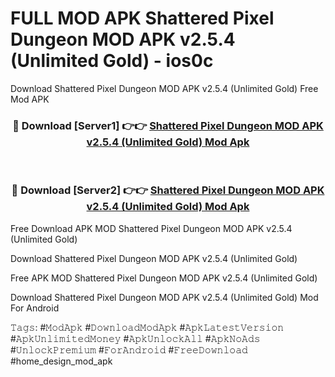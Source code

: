 # FULL MOD APK Shattered Pixel Dungeon MOD APK v2.5.4 (Unlimited Gold) - ios0c
Download Shattered Pixel Dungeon MOD APK v2.5.4 (Unlimited Gold) Free Mod APK

<div align="center">
<h3>🔴 Download [Server1] 👉👉 <a href="https://apk-comot.site?title=Shattered_Pixel_Dungeon_MOD_APK_v2.5.4_(Unlimited_Gold)">Shattered Pixel Dungeon MOD APK v2.5.4 (Unlimited Gold) Mod Apk</a></h3><br>

<h3>🔴 Download [Server2] 👉👉 <a href="https://apk-comot.site?title=Shattered_Pixel_Dungeon_MOD_APK_v2.5.4_(Unlimited_Gold)">Shattered Pixel Dungeon MOD APK v2.5.4 (Unlimited Gold) Mod Apk</a></h3>
</div>


Free Download APK MOD Shattered Pixel Dungeon MOD APK v2.5.4 (Unlimited Gold)

Download Shattered Pixel Dungeon MOD APK v2.5.4 (Unlimited Gold) 

Free APK MOD Shattered Pixel Dungeon MOD APK v2.5.4 (Unlimited Gold) 

Download Shattered Pixel Dungeon MOD APK v2.5.4 (Unlimited Gold) Mod For Android

𝚃𝚊𝚐𝚜: #𝙼𝚘𝚍𝙰𝚙𝚔 #𝙳𝚘𝚠𝚗𝚕𝚘𝚊𝚍𝙼𝚘𝚍𝙰𝚙𝚔 #𝙰𝚙𝚔𝙻𝚊𝚝𝚎𝚜𝚝𝚅𝚎𝚛𝚜𝚒𝚘𝚗 #𝙰𝚙𝚔𝚄𝚗𝚕𝚒𝚖𝚒𝚝𝚎𝚍𝙼𝚘𝚗𝚎𝚢 #𝙰𝚙𝚔𝚄𝚗𝚕𝚘𝚌𝚔𝙰𝚕𝚕 #𝙰𝚙𝚔𝙽𝚘𝙰𝚍𝚜 #𝚄𝚗𝚕𝚘𝚌𝚔𝙿𝚛𝚎𝚖𝚒𝚞𝚖 #𝙵𝚘𝚛𝙰𝚗𝚍𝚛𝚘𝚒𝚍 #𝙵𝚛𝚎𝚎𝙳𝚘𝚠𝚗𝚕𝚘𝚊𝚍 #home_design_mod_apk